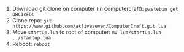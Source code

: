 1. Download git clone on computer (in computercraft): `pastebin get DHC1cFQL`
2. Clone repo: `git https://www.github.com/akfiveseven/ComputerCraft.git lua`
3. Move `startup.lua` to root of computer: `mv lua/startup.lua ../startup.lua`
4. Reboot: `reboot`

